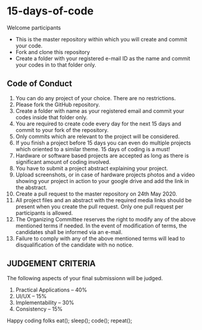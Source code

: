 # 15-days-of-code
Welcome participants
- This is the master repository within which you will create and commit your code.
- Fork and clone this repository
- Create a folder with your registered e-mail ID as the name and commit your codes in to that folder only.

## Code of Conduct

1)	 You can do any project of your choice. There are no restrictions.
2)	Please fork the GitHub repository.
3)	Create a folder with name as your registered email and commit your codes inside that folder only.
4)	You are required to create code every day for the next 15 days and commit to your fork of the repository.
5)	Only commits which are relevant to the project will be considered. 
6)	If you finish a project before 15 days you can even do multiple projects which oriented to a similar theme. 15 days of coding is a must!
7)	Hardware or software based projects are accepted as long as there is significant amount of coding involved.
8)	You have to submit a project abstract explaining your project. 
9)	Upload screenshots, or in case of hardware projects photos and a video showing your project in action to your google drive and add the link in the abstract.
10)	Create a pull request to the master repository on 24th May 2020.
11)	All project files and an abstract with the required media links should be present when you create the pull request. Only one pull request per participants is allowed. 
12)	The Organizing Committee reserves the right to modify any of the above mentioned terms if needed. In the event of modification of terms, the candidates shall be informed via an e-mail.
13)	Failure to comply with any of the above mentioned terms will lead to disqualification of the candidate with no notice.


## JUDGEMENT CRITERIA

The following aspects of your final submissionn will be judged.
1)	Practical Applications – 40%
2)	UI/UX – 15%
3)	Implementability – 30%
4)	Consistency – 15%

Happy coding folks
eat(); sleep(); code(); repeat();
